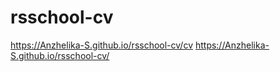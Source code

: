 # rsschool-cv

https://Anzhelika-S.github.io/rsschool-cv/cv
https://Anzhelika-S.github.io/rsschool-cv/

